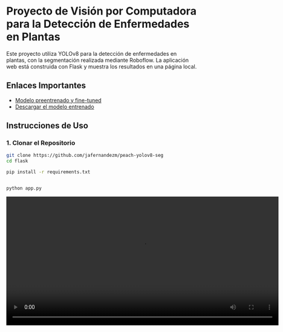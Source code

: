 # Proyecto de Visión por Computadora para la Detección de Enfermedades en Plantas

Este proyecto utiliza YOLOv8 para la detección de enfermedades en plantas, con la segmentación realizada mediante Roboflow. La aplicación web está construida con Flask y muestra los resultados en una página local.

## Enlaces Importantes

- [Modelo preentrenado y fine-tuned](https://universe.roboflow.com/usfx-xqsnn/peach-diseasesusfx-cy77o)
- [Descargar el modelo entrenado](https://drive.google.com/file/d/15omldH2jnwooS_Eo67ImRpGxeS3yC8mP/view?usp=sharing)

## Instrucciones de Uso

### 1. Clonar el Repositorio

```bash
git clone https://github.com/jafernandezm/peach-yolov8-seg
cd flask

pip install -r requirements.txt


python app.py

```

<video width="720" height="340" controls>
  <source src="videos/video_9.mp4" type="video/mp4">
  Tu navegador no soporta el elemento de video.
</video>